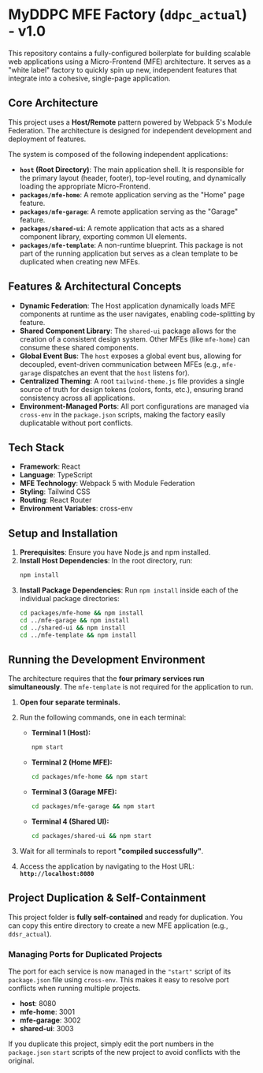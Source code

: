# MyDDPC MFE Factory (`ddpc_actual`) - v1.0

This repository contains a fully-configured boilerplate for building scalable web applications using a Micro-Frontend (MFE) architecture. It serves as a "white label" factory to quickly spin up new, independent features that integrate into a cohesive, single-page application.

## Core Architecture

This project uses a **Host/Remote** pattern powered by Webpack 5's Module Federation. The architecture is designed for independent development and deployment of features.

The system is composed of the following independent applications:

* **`host` (Root Directory)**: The main application shell. It is responsible for the primary layout (header, footer), top-level routing, and dynamically loading the appropriate Micro-Frontend.
* **`packages/mfe-home`**: A remote application serving as the "Home" page feature.
* **`packages/mfe-garage`**: A remote application serving as the "Garage" feature.
* **`packages/shared-ui`**: A remote application that acts as a shared component library, exporting common UI elements.
* **`packages/mfe-template`**: A non-runtime blueprint. This package is not part of the running application but serves as a clean template to be duplicated when creating new MFEs.

## Features & Architectural Concepts

* **Dynamic Federation**: The Host application dynamically loads MFE components at runtime as the user navigates, enabling code-splitting by feature.
* **Shared Component Library**: The `shared-ui` package allows for the creation of a consistent design system. Other MFEs (like `mfe-home`) can consume these shared components.
* **Global Event Bus**: The `host` exposes a global event bus, allowing for decoupled, event-driven communication between MFEs (e.g., `mfe-garage` dispatches an event that the `host` listens for).
* **Centralized Theming**: A root `tailwind-theme.js` file provides a single source of truth for design tokens (colors, fonts, etc.), ensuring brand consistency across all applications.
* **Environment-Managed Ports**: All port configurations are managed via `cross-env` in the `package.json` scripts, making the factory easily duplicatable without port conflicts.

## Tech Stack

* **Framework**: React
* **Language**: TypeScript
* **MFE Technology**: Webpack 5 with Module Federation
* **Styling**: Tailwind CSS
* **Routing**: React Router
* **Environment Variables**: cross-env

## Setup and Installation

1.  **Prerequisites**: Ensure you have Node.js and npm installed.
2.  **Install Host Dependencies**: In the root directory, run:
    ```bash
    npm install
    ```
3.  **Install Package Dependencies**: Run `npm install` inside each of the individual package directories:
    ```bash
    cd packages/mfe-home && npm install
    cd ../mfe-garage && npm install
    cd ../shared-ui && npm install
    cd ../mfe-template && npm install
    ```

## Running the Development Environment

The architecture requires that the **four primary services run simultaneously**. The `mfe-template` is not required for the application to run.

1.  **Open four separate terminals.**
2.  Run the following commands, one in each terminal:

    * **Terminal 1 (Host):**
        ```bash
        npm start
        ```
    * **Terminal 2 (Home MFE):**
        ```bash
        cd packages/mfe-home && npm start
        ```
    * **Terminal 3 (Garage MFE):**
        ```bash
        cd packages/mfe-garage && npm start
        ```
    * **Terminal 4 (Shared UI):**
        ```bash
        cd packages/shared-ui && npm start
        ```
3.  Wait for all terminals to report **"compiled successfully"**.
4.  Access the application by navigating to the Host URL: **`http://localhost:8080`**

## Project Duplication & Self-Containment

This project folder is **fully self-contained** and ready for duplication. You can copy this entire directory to create a new MFE application (e.g., `ddsr_actual`).

### Managing Ports for Duplicated Projects

The port for each service is now managed in the `"start"` script of its `package.json` file using `cross-env`. This makes it easy to resolve port conflicts when running multiple projects.

* **host**: 8080
* **mfe-home**: 3001
* **mfe-garage**: 3002
* **shared-ui**: 3003

If you duplicate this project, simply edit the port numbers in the `package.json` `start` scripts of the new project to avoid conflicts with the original.